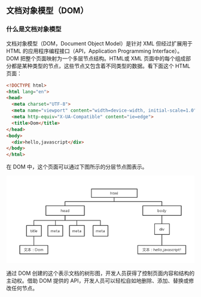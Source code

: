## 文档对象模型（DOM）

### 什么是文档对象模型

文档对象模型（DOM，Document Object Model）是针对 XML 但经过扩展用于 HTML 的应用程序编程接口（API，Application Programming Interface）。DOM 把整个页面映射为一个多层节点结构。HTML或 XML 页面中的每个组成部分都是某种类型的节点，这些节点又包含着不同类型的数据。看下面这个 HTML 页面：
``` html
<!DOCTYPE html>
<html lang="en">
<head>
  <meta charset="UTF-8">
  <meta name="viewport" content="width=device-width, initial-scale=1.0">
  <meta http-equiv="X-UA-Compatible" content="ie=edge">
  <title>Dom</title>
</head>
<body>
  <div>hello,javascript</div>
</body>
</html>
```
在 DOM 中，这个页面可以通过下图所示的分层节点图表示。

![1-2](https://github.com/KuangPF/Professional-JavaScript-for-Web-Developer/blob/master/img/chapter01/1-2.png)

通过 DOM 创建的这个表示文档的树形图，开发人员获得了控制页面内容和结构的主动权。借助 DOM 提供的 API，开发人员可以轻松自如地删除、添加、替换或修改任何节点。
